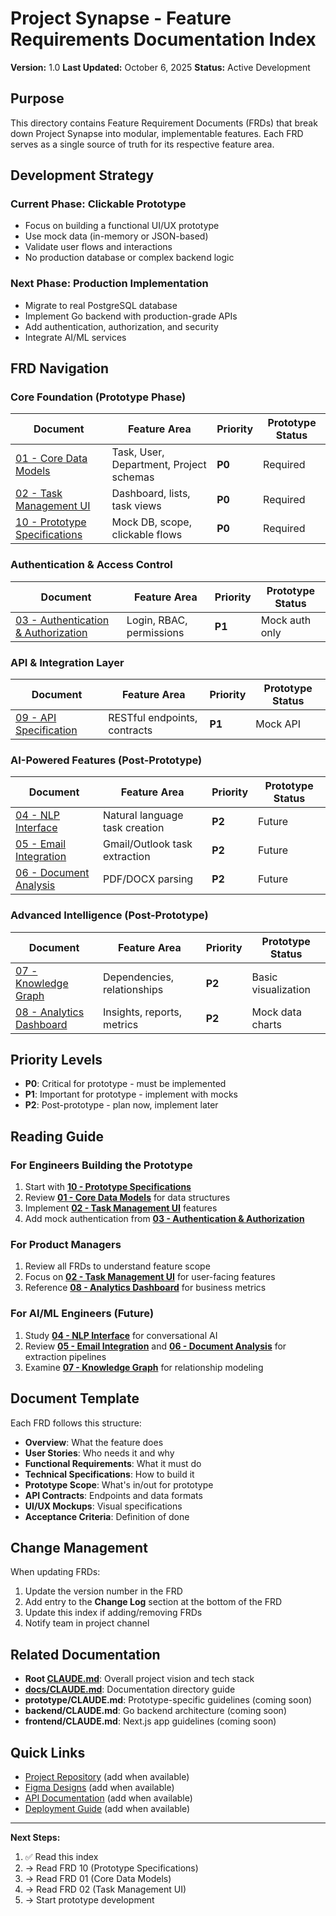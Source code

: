 # Project Synapse - Feature Requirements Documentation Index

**Version:** 1.0
**Last Updated:** October 6, 2025
**Status:** Active Development

## Purpose

This directory contains Feature Requirement Documents (FRDs) that break down Project Synapse into modular, implementable features. Each FRD serves as a single source of truth for its respective feature area.

## Development Strategy

### Current Phase: **Clickable Prototype**
- Focus on building a functional UI/UX prototype
- Use mock data (in-memory or JSON-based)
- Validate user flows and interactions
- No production database or complex backend logic

### Next Phase: **Production Implementation**
- Migrate to real PostgreSQL database
- Implement Go backend with production-grade APIs
- Add authentication, authorization, and security
- Integrate AI/ML services

## FRD Navigation

### Core Foundation (Prototype Phase)

| Document | Feature Area | Priority | Prototype Status |
|----------|--------------|----------|------------------|
| [01 - Core Data Models](./01-core-data-models.md) | Task, User, Department, Project schemas | **P0** | Required |
| [02 - Task Management UI](./02-task-management-ui.md) | Dashboard, lists, task views | **P0** | Required |
| [10 - Prototype Specifications](./10-prototype-specifications.md) | Mock DB, scope, clickable flows | **P0** | Required |

### Authentication & Access Control

| Document | Feature Area | Priority | Prototype Status |
|----------|--------------|----------|------------------|
| [03 - Authentication & Authorization](./03-authentication-authorization.md) | Login, RBAC, permissions | **P1** | Mock auth only |

### API & Integration Layer

| Document | Feature Area | Priority | Prototype Status |
|----------|--------------|----------|------------------|
| [09 - API Specification](./09-api-specification.md) | RESTful endpoints, contracts | **P1** | Mock API |

### AI-Powered Features (Post-Prototype)

| Document | Feature Area | Priority | Prototype Status |
|----------|--------------|----------|------------------|
| [04 - NLP Interface](./04-nlp-interface.md) | Natural language task creation | **P2** | Future |
| [05 - Email Integration](./05-email-integration.md) | Gmail/Outlook task extraction | **P2** | Future |
| [06 - Document Analysis](./06-document-analysis.md) | PDF/DOCX parsing | **P2** | Future |

### Advanced Intelligence (Post-Prototype)

| Document | Feature Area | Priority | Prototype Status |
|----------|--------------|----------|------------------|
| [07 - Knowledge Graph](./07-knowledge-graph.md) | Dependencies, relationships | **P2** | Basic visualization |
| [08 - Analytics Dashboard](./08-analytics-dashboard.md) | Insights, reports, metrics | **P2** | Mock data charts |

## Priority Levels

- **P0**: Critical for prototype - must be implemented
- **P1**: Important for prototype - implement with mocks
- **P2**: Post-prototype - plan now, implement later

## Reading Guide

### For Engineers Building the Prototype
1. Start with **[10 - Prototype Specifications](./10-prototype-specifications.md)**
2. Review **[01 - Core Data Models](./01-core-data-models.md)** for data structures
3. Implement **[02 - Task Management UI](./02-task-management-ui.md)** features
4. Add mock authentication from **[03 - Authentication & Authorization](./03-authentication-authorization.md)**

### For Product Managers
1. Review all FRDs to understand feature scope
2. Focus on **[02 - Task Management UI](./02-task-management-ui.md)** for user-facing features
3. Reference **[08 - Analytics Dashboard](./08-analytics-dashboard.md)** for business metrics

### For AI/ML Engineers (Future)
1. Study **[04 - NLP Interface](./04-nlp-interface.md)** for conversational AI
2. Review **[05 - Email Integration](./05-email-integration.md)** and **[06 - Document Analysis](./06-document-analysis.md)** for extraction pipelines
3. Examine **[07 - Knowledge Graph](./07-knowledge-graph.md)** for relationship modeling

## Document Template

Each FRD follows this structure:
- **Overview**: What the feature does
- **User Stories**: Who needs it and why
- **Functional Requirements**: What it must do
- **Technical Specifications**: How to build it
- **Prototype Scope**: What's in/out for prototype
- **API Contracts**: Endpoints and data formats
- **UI/UX Mockups**: Visual specifications
- **Acceptance Criteria**: Definition of done

## Change Management

When updating FRDs:
1. Update the version number in the FRD
2. Add entry to the **Change Log** section at the bottom of the FRD
3. Update this index if adding/removing FRDs
4. Notify team in project channel

## Related Documentation

- **Root [CLAUDE.md](../CLAUDE.md)**: Overall project vision and tech stack
- **[docs/CLAUDE.md](./CLAUDE.md)**: Documentation directory guide
- **prototype/CLAUDE.md**: Prototype-specific guidelines (coming soon)
- **backend/CLAUDE.md**: Go backend architecture (coming soon)
- **frontend/CLAUDE.md**: Next.js app guidelines (coming soon)

## Quick Links

- [Project Repository](#) (add when available)
- [Figma Designs](#) (add when available)
- [API Documentation](#) (add when available)
- [Deployment Guide](#) (add when available)

---

**Next Steps:**
1. ✅ Read this index
2. → Read FRD 10 (Prototype Specifications)
3. → Read FRD 01 (Core Data Models)
4. → Read FRD 02 (Task Management UI)
5. → Start prototype development
